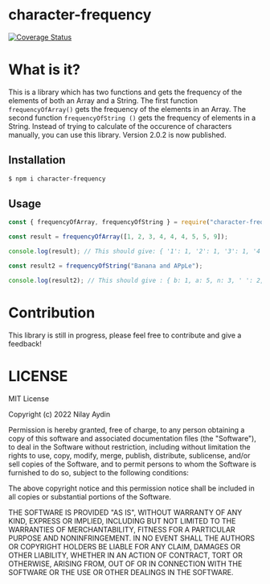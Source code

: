 # character-frequency

[![Coverage Status](https://coveralls.io/repos/github/niloaydin/character-frequency/badge.svg?branch=main)](https://coveralls.io/github/niloaydin/character-frequency?branch=main)

# What is it?

This is a library which has two functions and gets the frequency of the elements of both an Array and a String.
The first function `frequencyOfArray()` gets the frequency of the elements in an Array. The second function `frequencyOfString ()` gets the frequency of elements in a String. Instead of trying to calculate of the occurence of characters manually, you can use this library.
Version 2.0.2 is now published.

## Installation

```sh
$ npm i character-frequency
```

## Usage

```js
const { frequencyOfArray, frequencyOfString } = require("character-frequency");

const result = frequencyOfArray([1, 2, 3, 4, 4, 4, 5, 5, 9]);

console.log(result); // This should give: { '1': 1, '2': 1, '3': 1, '4': 3, '5': 2, '9': 1 }

const result2 = frequencyOfString("Banana and APpLe");

console.log(result2); // This should give : { b: 1, a: 5, n: 3, ' ': 2, d: 1, p: 2, l: 1, e: 1 }
```

# Contribution

This library is still in progress, please feel free to contribute and give a feedback!

# LICENSE

MIT License

Copyright (c) 2022 Nilay Aydin

Permission is hereby granted, free of charge, to any person obtaining a copy
of this software and associated documentation files (the "Software"), to deal
in the Software without restriction, including without limitation the rights
to use, copy, modify, merge, publish, distribute, sublicense, and/or sell
copies of the Software, and to permit persons to whom the Software is
furnished to do so, subject to the following conditions:

The above copyright notice and this permission notice shall be included in all
copies or substantial portions of the Software.

THE SOFTWARE IS PROVIDED "AS IS", WITHOUT WARRANTY OF ANY KIND, EXPRESS OR
IMPLIED, INCLUDING BUT NOT LIMITED TO THE WARRANTIES OF MERCHANTABILITY,
FITNESS FOR A PARTICULAR PURPOSE AND NONINFRINGEMENT. IN NO EVENT SHALL THE
AUTHORS OR COPYRIGHT HOLDERS BE LIABLE FOR ANY CLAIM, DAMAGES OR OTHER
LIABILITY, WHETHER IN AN ACTION OF CONTRACT, TORT OR OTHERWISE, ARISING FROM,
OUT OF OR IN CONNECTION WITH THE SOFTWARE OR THE USE OR OTHER DEALINGS IN THE
SOFTWARE.
